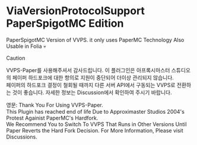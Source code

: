 # ViaVersionProtocolSupport PaperSpigotMC Edition
PaperSpigotMC Version of VVPS. it only uses PaperMC Technology 
Also Usable in Folia :skull:

> [!CAUTION]
> VVPS-Paper를 사용해주셔서 감사드립니다. 이 플러그인은 아프록시마스터 스튜디오의 페이퍼 하드포크에 대한 항의로 지원이 중단되어 더이상 관리되지 않습니다.\
> 페이퍼의 하드포크 결정이 철회될 때까지 다른 서버 API에서 구동되는 VVPS로 전환하는 것이 좋습니다. 자세한 정보는 Discussion에서 확인하여 주시기 바랍니다.
>
> 영문:
> Thank You For Using VVPS-Paper.\
This Plugin has reached end of life Due to Approximaster Studios 2004's Protest Againist PaperMC's Hardfork.\
> We Recommend You to Switch To VVPS That Runs in Other Versions Until Paper Reverts the Hard Fork Decision. For More Information, Please visit Discussions.

